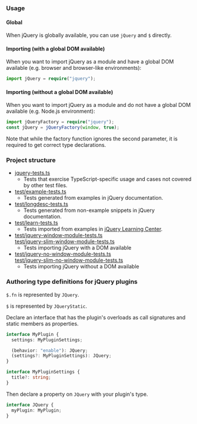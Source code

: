 ### Usage

#### Global

When jQuery is globally available, you can use `jQuery` and `$` directly.

#### Importing (with a global DOM available)

When you want to import jQuery as a module and have a global DOM available (e.g. browser and browser-like environments):

```typescript
import jQuery = require("jquery");
```

#### Importing (without a global DOM available)

When you want to import jQuery as a module and do not have a global DOM available (e.g. Node.js environment):

```typescript
import jQueryFactory = require("jquery");
const jQuery = jQueryFactory(window, true);
```

Note that while the factory function ignores the second parameter, it is required to get correct type declarations.

### Project structure

- [jquery-tests.ts](jquery-tests.ts)
  - Tests that exercise TypeScript-specific usage and cases not covered by other test files.
- [test/example-tests.ts](test/example-tests.ts)
  - Tests generated from examples in jQuery documentation.
- [test/longdesc-tests.ts](test/longdesc-tests.ts)
  - Tests generated from non-example snippets in jQuery documentation.
- [test/learn-tests.ts](test/learn-tests.ts)
  - Tests imported from examples in [jQuery Learning Center](https://learn.jquery.com).
- [test/jquery-window-module-tests.ts](test/jquery-window-module-tests.ts)<br>
  [test/jquery-slim-window-module-tests.ts](test/jquery-slim-window-module-tests.ts)
  - Tests importing jQuery with a DOM available
- [test/jquery-no-window-module-tests.ts](test/jquery-no-window-module-tests.ts)<br>
  [test/jquery-slim-no-window-module-tests.ts](test/jquery-slim-no-window-module-tests.ts)
  - Tests importing jQuery without a DOM available

### Authoring type definitions for jQuery plugins

`$.fn` is represented by `JQuery`.

`$` is represented by `JQueryStatic`.

Declare an interface that has the plugin's overloads as call signatures and static members as properties.

```typescript
interface MyPlugin {
  settings: MyPluginSettings;

  (behavior: "enable"): JQuery;
  (settings?: MyPluginSettings): JQuery;
}

interface MyPluginSettings {
  title?: string;
}
```

Then declare a property on `JQuery` with your plugin's type.

```typescript
interface JQuery {
  myPlugin: MyPlugin;
}
```
